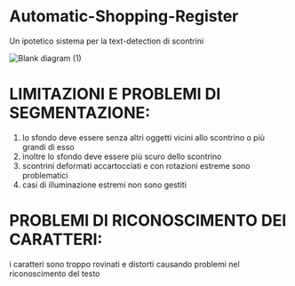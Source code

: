 # Automatic-Shopping-Register
Un ipotetico sistema per la text-detection di scontrini

![Blank diagram (1)](https://user-images.githubusercontent.com/30373288/205464548-a733233b-7498-4985-bd76-1ad74168d555.png)

# LIMITAZIONI E PROBLEMI DI SEGMENTAZIONE:
 1) lo sfondo deve essere senza altri oggetti vicini allo scontrino o più grandi di esso
 2) inoltre lo sfondo deve essere più scuro dello scontrino
 3) scontrini deformati accartocciati e con rotazioni estreme sono problematici
 4) casi di illuminazione estremi non sono gestiti

# PROBLEMI DI RICONOSCIMENTO DEI CARATTERI:
 i caratteri sono troppo rovinati e distorti causando problemi nel riconoscimento del testo
